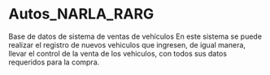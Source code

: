# Autos_NARLA_RARG
Base de datos de sistema de ventas de vehículos
En este sistema se puede realizar el registro de nuevos vehiculos que ingresen, de igual manera, llevar el control de la venta de los vehiculos, con todos sus datos requeridos para la compra.
